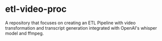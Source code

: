 # etl-video-proc
A repository that focuses on creating an ETL Pipeline with video transformation and transcript generation integrated with OpenAI's whisper model and ffmpeg.
